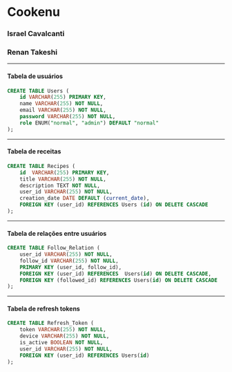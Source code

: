 # Cookenu

### **Israel Cavalcanti**

### **Renan Takeshi**

---

#### Tabela de usuários

```sql
CREATE TABLE Users (
    id VARCHAR(255) PRIMARY KEY,
    name VARCHAR(255) NOT NULL,
    email VARCHAR(255) NOT NULL,
    password VARCHAR(255) NOT NULL,
    role ENUM("normal", "admin") DEFAULT "normal"
);
```

---

#### Tabela de receitas

```sql
CREATE TABLE Recipes (
    id  VARCHAR(255) PRIMARY KEY,
    title VARCHAR(255) NOT NULL,
    description TEXT NOT NULL,
    user_id VARCHAR(255) NOT NULL,
    creation_date DATE DEFAULT (current_date),
    FOREIGN KEY (user_id) REFERENCES Users (id) ON DELETE CASCADE
);
```

---

#### Tabela de relações entre usuários

```sql
CREATE TABLE Follow_Relation (
	user_id VARCHAR(255) NOT NULL,
	follow_id VARCHAR(255) NOT NULL,
    PRIMARY KEY (user_id, follow_id),
	FOREIGN KEY (user_id) REFERENCES  Users(id) ON DELETE CASCADE,
	FOREIGN KEY (followed_id) REFERENCES Users(id) ON DELETE CASCADE
);
```

---

#### Tabela de refresh tokens

```sql
CREATE TABLE Refresh_Token (
	token VARCHAR(255) NOT NULL,
    device VARCHAR(255) NOT NULL,
    is_active BOOLEAN NOT NULL,
    user_id VARCHAR(255) NOT NULL,
    FOREIGN KEY (user_id) REFERENCES Users(id)
);
```
